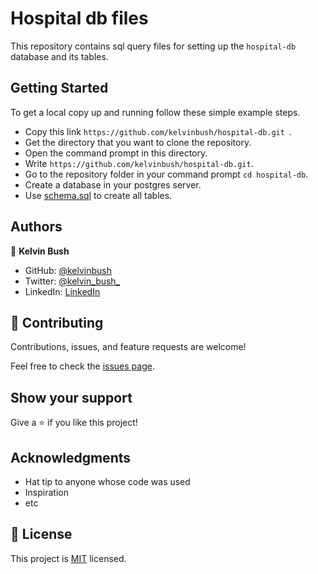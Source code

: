 # Hospital db files

This repository contains sql query files for setting up the `hospital-db` database and its tables. 

## Getting Started
To get a local copy up and running follow these simple example steps.

- Copy this link `https://github.com/kelvinbush/hospital-db.git `.
- Get the directory that you want to clone the repository.
- Open the command prompt in this directory.
- Write `https://github.com/kelvinbush/hospital-db.git`.
- Go to the repository folder in your command prompt `cd hospital-db`.
- Create a database in your postgres server.
- Use [schema.sql](./schema_based_on_diagram.sql) to create all tables.

## Authors
👤 **Kelvin Bush**

- GitHub: [@kelvinbush](https://github.com/kelvinbush)
- Twitter: [@kelvin_bush_](https://twitter.com/kelvin_bush_)
- LinkedIn: [LinkedIn](https://www.linkedin.com/in/kelvin-wachiye-04b469173/)

## 🤝 Contributing

Contributions, issues, and feature requests are welcome!

Feel free to check the [issues page](../../issues/).

## Show your support

Give a ⭐️ if you like this project!

## Acknowledgments

- Hat tip to anyone whose code was used
- Inspiration
- etc

## 📝 License

This project is [MIT](./MIT.md) licensed.
